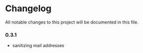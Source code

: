 # Changelog
All notable changes to this project will be documented in this file.


### 0.3.1

- sanitizing mail addresses


